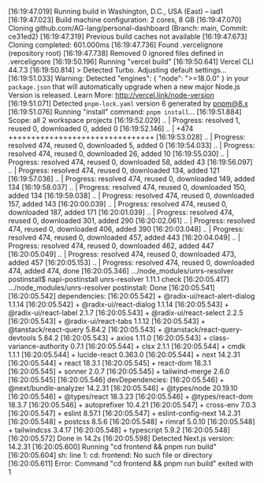 [16:19:47.019] Running build in Washington, D.C., USA (East) – iad1
[16:19:47.023] Build machine configuration: 2 cores, 8 GB
[16:19:47.070] Cloning github.com/AG-lang/personal-dashboard (Branch: main, Commit: ce31ed2)
[16:19:47.319] Previous build caches not available
[16:19:47.673] Cloning completed: 601.000ms
[16:19:47.736] Found .vercelignore (repository root)
[16:19:47.738] Removed 0 ignored files defined in .vercelignore
[16:19:50.196] Running "vercel build"
[16:19:50.641] Vercel CLI 44.7.3
[16:19:50.814] > Detected Turbo. Adjusting default settings...
[16:19:51.033] Warning: Detected "engines": { "node": ">=18.0.0" } in your `package.json` that will automatically upgrade when a new major Node.js Version is released. Learn More: <http://vercel.link/node-version>
[16:19:51.071] Detected `pnpm-lock.yaml` version 6 generated by <pnpm@8.x>
[16:19:51.076] Running "install" command: `pnpm install`...
[16:19:51.884] Scope: all 2 workspace projects
[16:19:52.029] .. | Progress: resolved 1, reused 0, downloaded 0, added 0
[16:19:52.146] .. | +474 ++++++++++++++++++++++++++++++++
[16:19:53.028] .. | Progress: resolved 474, reused 0, downloaded 5, added 0
[16:19:54.033] .. | Progress: resolved 474, reused 0, downloaded 26, added 10
[16:19:55.030] .. | Progress: resolved 474, reused 0, downloaded 58, added 43
[16:19:56.097] .. | Progress: resolved 474, reused 0, downloaded 134, added 121
[16:19:57.036] .. | Progress: resolved 474, reused 0, downloaded 149, added 134
[16:19:58.037] .. | Progress: resolved 474, reused 0, downloaded 150, added 134
[16:19:59.038] .. | Progress: resolved 474, reused 0, downloaded 157, added 143
[16:20:00.039] .. | Progress: resolved 474, reused 0, downloaded 187, added 171
[16:20:01.039] .. | Progress: resolved 474, reused 0, downloaded 301, added 290
[16:20:02.061] .. | Progress: resolved 474, reused 0, downloaded 406, added 390
[16:20:03.048] .. | Progress: resolved 474, reused 0, downloaded 457, added 443
[16:20:04.049] .. | Progress: resolved 474, reused 0, downloaded 462, added 447
[16:20:05.049] .. | Progress: resolved 474, reused 0, downloaded 473, added 457
[16:20:05.153] .. | Progress: resolved 474, reused 0, downloaded 474, added 474, done
[16:20:05.346] .../node_modules/unrs-resolver postinstall$ napi-postinstall unrs-resolver 1.11.1 check
[16:20:05.417] .../node_modules/unrs-resolver postinstall: Done
[16:20:05.541]
[16:20:05.542] dependencies:
[16:20:05.542] + @radix-ui/react-alert-dialog 1.1.14
[16:20:05.542] + @radix-ui/react-dialog 1.1.14
[16:20:05.543] + @radix-ui/react-label 2.1.7
[16:20:05.543] + @radix-ui/react-select 2.2.5
[16:20:05.543] + @radix-ui/react-tabs 1.1.12
[16:20:05.543] + @tanstack/react-query 5.84.2
[16:20:05.543] + @tanstack/react-query-devtools 5.84.2
[16:20:05.543] + axios 1.11.0
[16:20:05.543] + class-variance-authority 0.7.1
[16:20:05.544] + clsx 2.1.1
[16:20:05.544] + cmdk 1.1.1
[16:20:05.544] + lucide-react 0.363.0
[16:20:05.544] + next 14.2.31
[16:20:05.544] + react 18.3.1
[16:20:05.545] + react-dom 18.3.1
[16:20:05.545] + sonner 2.0.7
[16:20:05.545] + tailwind-merge 2.6.0
[16:20:05.545]
[16:20:05.546] devDependencies:
[16:20:05.546] + @next/bundle-analyzer 14.2.31
[16:20:05.546] + @types/node 20.19.10
[16:20:05.546] + @types/react 18.3.23
[16:20:05.546] + @types/react-dom 18.3.7
[16:20:05.546] + autoprefixer 10.4.21
[16:20:05.547] + cross-env 7.0.3
[16:20:05.547] + eslint 8.57.1
[16:20:05.547] + eslint-config-next 14.2.31
[16:20:05.548] + postcss 8.5.6
[16:20:05.548] + rimraf 5.0.10
[16:20:05.548] + tailwindcss 3.4.17
[16:20:05.548] + typescript 5.9.2
[16:20:05.548]
[16:20:05.572] Done in 14.2s
[16:20:05.598] Detected Next.js version: 14.2.31
[16:20:05.600] Running "cd frontend && pnpm run build"
[16:20:05.604] sh: line 1: cd: frontend: No such file or directory
[16:20:05.611] Error: Command "cd frontend && pnpm run build" exited with 1
